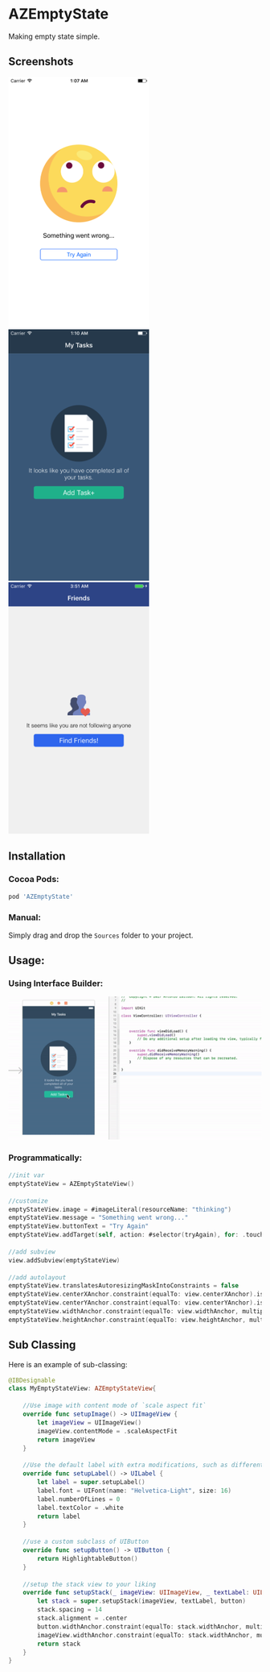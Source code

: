 # AZEmptyState
Making empty state simple.

## Screenshots
<img src="Screenshots/screenshot1.png" width="280" /> <img src="Screenshots/screenshot2.png" width="280" /> <img src="Screenshots/screenshot3.png" width="280" />

## Installation


### Cocoa Pods:

```bash
pod 'AZEmptyState'
```

### Manual:

Simply drag and drop the ```Sources``` folder to your project.

## Usage:

### Using Interface Builder:

<img src="Screenshots/howto.gif" width="700" />

### Programmatically:

```swift
//init var
emptyStateView = AZEmptyStateView()

//customize
emptyStateView.image = #imageLiteral(resourceName: "thinking")
emptyStateView.message = "Something went wrong..."
emptyStateView.buttonText = "Try Again"
emptyStateView.addTarget(self, action: #selector(tryAgain), for: .touchUpInside)

//add subview
view.addSubview(emptyStateView)

//add autolayout
emptyStateView.translatesAutoresizingMaskIntoConstraints = false
emptyStateView.centerXAnchor.constraint(equalTo: view.centerXAnchor).isActive = true
emptyStateView.centerYAnchor.constraint(equalTo: view.centerYAnchor).isActive = true
emptyStateView.widthAnchor.constraint(equalTo: view.widthAnchor, multiplier: 0.6).isActive = true
emptyStateView.heightAnchor.constraint(equalTo: view.heightAnchor, multiplier: 0.55).isActive = true
```

## Sub Classing

Here is an example of sub-classing:

```swift
@IBDesignable
class MyEmptyStateView: AZEmptyStateView{

    //Use image with content mode of `scale aspect fit`
    override func setupImage() -> UIImageView {
        let imageView = UIImageView()
        imageView.contentMode = .scaleAspectFit
        return imageView
    }

    //Use the default label with extra modifications, such as different font and different color.
    override func setupLabel() -> UILabel {
        let label = super.setupLabel()
        label.font = UIFont(name: "Helvetica-Light", size: 16)
        label.numberOfLines = 0
        label.textColor = .white
        return label
    }

    //use a custom subclass of UIButton
    override func setupButton() -> UIButton {
        return HighlightableButton()
    }

    //setup the stack view to your liking
    override func setupStack(_ imageView: UIImageView, _ textLabel: UILabel, _ button: UIButton) -> UIStackView {
        let stack = super.setupStack(imageView, textLabel, button)
        stack.spacing = 14
        stack.alignment = .center
        button.widthAnchor.constraint(equalTo: stack.widthAnchor, multiplier: 0.8).isActive = true
        imageView.widthAnchor.constraint(equalTo: stack.widthAnchor, multiplier: 0.5).isActive = true
        return stack
    }
}
```

